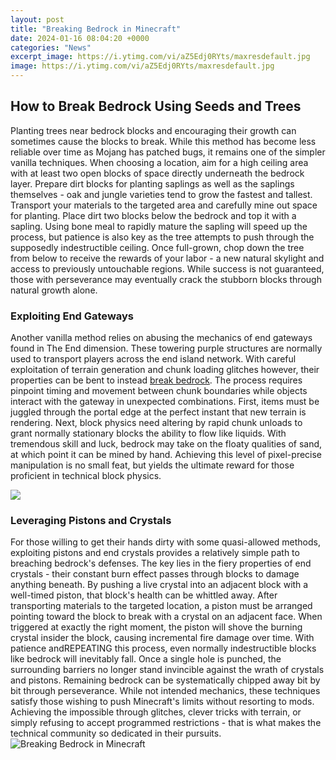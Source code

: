 ```yaml
---
layout: post
title: "Breaking Bedrock in Minecraft"
date: 2024-01-16 08:04:20 +0000
categories: "News"
excerpt_image: https://i.ytimg.com/vi/aZ5Edj0RYts/maxresdefault.jpg
image: https://i.ytimg.com/vi/aZ5Edj0RYts/maxresdefault.jpg
---
```


## How to Break Bedrock Using Seeds and Trees  
Planting trees near bedrock blocks and encouraging their growth can sometimes cause the blocks to break. While this method has become less reliable over time as Mojang has patched bugs, it remains one of the simpler vanilla techniques.
When choosing a location, aim for a high ceiling area with at least two open blocks of space directly underneath the bedrock layer. Prepare dirt blocks for planting saplings as well as the saplings themselves - oak and jungle varieties tend to grow the fastest and tallest. Transport your materials to the targeted area and carefully mine out space for planting. Place dirt two blocks below the bedrock and top it with a sapling. 
Using bone meal to rapidly mature the sapling will speed up the process, but patience is also key as the tree attempts to push through the supposedly indestructible ceiling. Once full-grown, chop down the tree from below to receive the rewards of your labor - a new natural skylight and access to previously untouchable regions. While success is not guaranteed, those with perseverance may eventually crack the stubborn blocks through natural growth alone.  
### Exploiting End Gateways
Another vanilla method relies on abusing the mechanics of end gateways found in The End dimension. These towering purple structures are normally used to transport players across the end island network. With careful exploitation of terrain generation and chunk loading glitches however, their properties can be bent to instead [break bedrock](https://store.fi.io.vn/collection/alamillo).
The process requires pinpoint timing and movement between chunk boundaries while objects interact with the gateway in unexpected combinations. First, items must be juggled through the portal edge at the perfect instant that new terrain is rendering. Next, block physics need altering by rapid chunk unloads to grant normally stationary blocks the ability to flow like liquids. With tremendous skill and luck, bedrock may take on the floaty qualities of sand, at which point it can be mined by hand. Achieving this level of pixel-precise manipulation is no small feat, but yields the ultimate reward for those proficient in technical block physics. 

![](https://i.ytimg.com/vi/ZU-MiQ3CRGw/maxresdefault.jpg)
### Leveraging Pistons and Crystals
For those willing to get their hands dirty with some quasi-allowed methods, exploiting pistons and end crystals provides a relatively simple path to breaching bedrock's defenses. The key lies in the fiery properties of end crystals - their constant burn effect passes through blocks to damage anything beneath. By pushing a live crystal into an adjacent block with a well-timed piston, that block's health can be whittled away.
After transporting materials to the targeted location, a piston must be arranged pointing toward the block to break with a crystal on an adjacent face. When triggered at exactly the right moment, the piston will shove the burning crystal insider the block, causing incremental fire damage over time. With patience andREPEATING this process, even normally indestructible blocks like bedrock will inevitably fall. Once a single hole is punched, the surrounding barriers no longer stand invincible against the wrath of crystals and pistons. Remaining bedrock can be systematically chipped away bit by bit through perseverance.
While not intended mechanics, these techniques satisfy those wishing to push Minecraft's limits without resorting to mods. Achieving the impossible through glitches, clever tricks with terrain, or simply refusing to accept programmed restrictions - that is what makes the technical community so dedicated in their pursuits.
![Breaking Bedrock in Minecraft](https://i.ytimg.com/vi/aZ5Edj0RYts/maxresdefault.jpg)